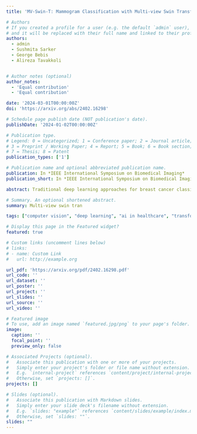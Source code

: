 ```yaml
---
title: 'MV-Swin-T: Mammogram Classification with Multi-view Swin Transformer'

# Authors
# If you created a profile for a user (e.g. the default `admin` user), write the username (folder name) here
# and it will be replaced with their full name and linked to their profile.
authors:
  - admin
  - Sushmita Sarker
  - George Bebis 
  - Alireza Tavakkoli


# Author notes (optional)
author_notes:
  - 'Equal contribution'
  - 'Equal contribution'

date: '2024-03-01T00:00:00Z'
doi: 'https://arxiv.org/abs/2402.16298'

# Schedule page publish date (NOT publication's date).
publishDate: '2024-01-02T00:00:00Z'

# Publication type.
# Legend: 0 = Uncategorized; 1 = Conference paper; 2 = Journal article;
# 3 = Preprint / Working Paper; 4 = Report; 5 = Book; 6 = Book section;
# 7 = Thesis; 8 = Patent
publication_types: ['1']

# Publication name and optional abbreviated publication name.
publication: In *IEEE International Symposium on Biomedical Imaging*
publication_short: In *IEEE International Symposium on Biomedical Imaging*

abstract: Traditional deep learning approaches for breast cancer classification has predominantly concentrated on single-view analysis. In clinical practice, however, radiologists concurrently examine all views within a mammography exam, leveraging the inherent correlations in these views to effectively detect tumors. Acknowledging the significance of multi-view analysis, some studies have introduced methods that independently process mammogram views, either through distinct convolutional branches or simple fusion strategies, inadvertently leading to a loss of crucial inter-view correlations. In this paper, we propose an innovative multi-view network exclusively based on transformers to address challenges in mammographic image classification. Our approach introduces a novel shifted window-based dynamic attention block, facilitating the effective integration of multi-view information and promoting the coherent transfer of this information between views at the spatial feature map level. Furthermore, we conduct a comprehensive comparative analysis of the performance and effectiveness of transformer-based models under diverse settings, employing the CBIS-DDSM and Vin-Dr Mammo datasets. Our code is publicly available [here](https://github.com/prithuls/MV-Swin-T).

# Summary. An optional shortened abstract.
summary: Multi-view swin tran

tags: ["computer vision", "deep learning", "ai in healthcare", "transformer", "multi-view mammogram"]

# Display this page in the Featured widget?
featured: true

# Custom links (uncomment lines below)
# links:
# - name: Custom Link
#   url: http://example.org

url_pdf: 'https://arxiv.org/pdf/2402.16298.pdf'
url_code: ''
url_dataset: ''
url_poster: ''
url_project: ''
url_slides: ''
url_source: ''
url_video: ''

# Featured image
# To use, add an image named `featured.jpg/png` to your page's folder.
image:
  caption: ''
  focal_point: ''
  preview_only: false

# Associated Projects (optional).
#   Associate this publication with one or more of your projects.
#   Simply enter your project's folder or file name without extension.
#   E.g. `internal-project` references `content/project/internal-project/index.md`.
#   Otherwise, set `projects: []`.
projects: []

# Slides (optional).
#   Associate this publication with Markdown slides.
#   Simply enter your slide deck's filename without extension.
#   E.g. `slides: "example"` references `content/slides/example/index.md`.
#   Otherwise, set `slides: ""`.
slides: ""
---
```


